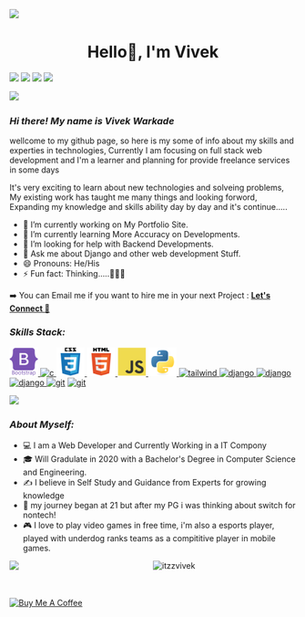 ![](https://komarev.com/ghpvc/?username=your-github-username&label=PROFILE+VIEWS)

### <h1 align="center">Hello👋, I'm Vivek</h1>
<a href="https://www.linkedin.com/in/vivek-warkade-623866216/"><img src="https://img.shields.io/badge/LinkedIn-0077B5?style=for-the-badge&logo=linkedin&logoColor=white"></a>
<a href="https://twitter.com/vivekwarkade1"><img src="https://img.shields.io/badge/Twitter-1DA1F2?style=for-the-badge&logo=twitter&logoColor=white"></a>
<a href="mailto:vivekwarkade000@gmail.com"><img src="https://img.shields.io/badge/Gmail-D14836?style=for-the-badge&logo=gmail&logoColor=white"></a>
<a href="https://discord.gg/CeEFkRu6"><img src="https://img.shields.io/badge/Discord-5865F2?style=for-the-badge&logo=discord&logoColor=white"></a>

<!-- ![Black Minimal Motivation Quote LinkedIn Banner] -->
<img src="https://user-images.githubusercontent.com/79581616/192851994-738c24ba-7150-4609-a369-566e518b1639.gif">

<h3><i>Hi there! My name is Vivek Warkade</i></h3><p>wellcome to my github page, so here is my some of info about my skills and experties in technologies, Currently I am focusing on full stack web development and I'm a learner and planning for provide freelance services in some days</p>

It's very exciting to learn about new technologies and solveing problems, My existing work has taught me many things and looking forword, Expanding my knowledge and skills ability day by day and it's continue..... 

- 🔭 I’m currently working on My Portfolio Site.
- 🌱 I’m currently learning More Accuracy on Developments.
- 🤔 I’m looking for help with Backend Developments.
- 💬 Ask me about Django and other web development Stuff.
- 😄 Pronouns: He/His
- ⚡ Fun fact: Thinking.....🤔🤔🤔

➡️ You can Email me if you want to hire me in your next Project : <a href="mailto:vivekwarkade000@gmail.com" styel="margin-left: 10px;"> <b>Let's Connect 🤘</b></a>

<h3><i>Skills Stack:</i></h3>
<p align="left"> 
<!--   <a><img src="https://img.shields.io/badge/-ReactJs-61DAFB?logo=react&logoColor=white&style=for-the-badge"></a> -->
<!--   <a><img src="https://img.shields.io/badge/-bootstrap-#563d7c?logo=&logoColor=black&style=for-the-badge"></a> -->
  <a href="https://getbootstrap.com" target="_blank" rel="noreferrer"> <img src="https://raw.githubusercontent.com/devicons/devicon/master/icons/bootstrap/bootstrap-plain-wordmark.svg" alt="bootstrap" width="50" height="50"/> </a> 
  <a href="https://www.cprogramming.com/" target="_blank" rel="noreferrer"><img src="https://cdn.jsdelivr.net/gh/devicons/devicon/icons/mongodb/mongodb-original-wordmark.svg" alt="c" width="50" height="50"/> </a> <a href="https://www.w3schools.com/css/" target="_blank" rel="noreferrer"> <img src="https://raw.githubusercontent.com/devicons/devicon/master/icons/css3/css3-original-wordmark.svg" alt="css3" width="50" height="50"/> </a> 
  <a href="https://www.w3.org/html/" target="_blank" rel="noreferrer"> <img src="https://raw.githubusercontent.com/devicons/devicon/master/icons/html5/html5-original-wordmark.svg" alt="html5" width="50" height="50"/> </a> 
  <a href="https://developer.mozilla.org/en-US/docs/Web/JavaScript" target="_blank" rel="noreferrer"> <img src="https://raw.githubusercontent.com/devicons/devicon/master/icons/javascript/javascript-original.svg" alt="javascript" width="50" height="50"/> </a> 
  <a href="https://www.python.org" target="_blank" rel="noreferrer"> <img src="https://raw.githubusercontent.com/devicons/devicon/master/icons/python/python-original.svg" alt="python" width="50" height="50"/> </a> 
  <a href="https://tailwindcss.com/" target="_blank" rel="noreferrer"> <img src="https://www.vectorlogo.zone/logos/tailwindcss/tailwindcss-icon.svg" alt="tailwind" width="50" height="50"/> </a>  
  <a href="https://https://www.djangoproject.com/" target="_blank" rel="noreferrer"> <img src="https://icon-library.com/images/django-icon/django-icon-0.jpg" alt="django" width="50" height="50"/> 
    <a href="https://https://www.mysql.com/" target="_blank" rel="noreferrer"><img src="https://cdn.jsdelivr.net/gh/devicons/devicon/icons/mysql/mysql-original-wordmark.svg" alt="django" width="50" height="50"/>
      <a href="https://https://www.postgresql.com/" target="_blank" rel="noreferrer"><img src="https://cdn.jsdelivr.net/gh/devicons/devicon/icons/postgresql/postgresql-plain-wordmark.svg" alt="django" width="50" height="50"/>
    <a href="[https://https://www.git.com/](https://git-scm.com/)" target="_blank" rel="noreferrer"> <img src="https://icon-library.com/images/git-icon/git-icon-0.jpg" alt="git" width="50" height="50"/></a>
    <a href="[https://https://www.github.com/" target="_blank" rel="noreferrer"> <img src="https://icon-library.com/images/github-icon/github-icon-0.jpg" alt="git" width="50" height="50"/></a></p>

<img src="https://activity-graph.herokuapp.com/graph?username=itzzvivek&theme=minimal">
      
<h3><i>About Myself:</i></h3>
 
   - 💻 I am a Web Developer and Currently Working in a IT Compony
   - 🎓 Will Gradulate in 2020 with a Bachelor's Degree in Computer Science and Engineering.
   - ✍️ I believe in Self Study and Guidance from Experts for growing knowledge 
   - 🏃 my journey began at 21 but after my PG i was thinking about switch for nontech!
   - 🎮 I love to play video games in free time, i'm also a esports player, played with underdog ranks teams as a compititive player in mobile games.    
 
      
      
<img align='left' src="https://github-readme-stats.vercel.app/api?username=itzzvivek&&show_icons=true&title_color=ffffff&icon_color=bb2acf&text_color=daf7dc&bg_color=191919" width="50%">
<p><img src="https://github-readme-stats.vercel.app/api/top-langs?username=itzzvivek&show_icons=true&locale=en&layout=compact&&&&show_icons=true&title_color=ffffff&icon_color=bb2acf&text_color=daf7dc&bg_color=191919"" alt="itzzvivek"/></p>

  <br><br>
<a align="right" href="https://www.buymeacoffee.com/vivekwarkaK" target="_blank"><img src="https://cdn.buymeacoffee.com/buttons/default-yellow.png" alt="Buy Me A Coffee" height="41" width="174"></a>



